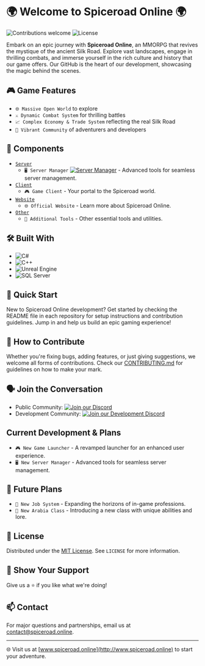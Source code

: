 # 🌍 Welcome to Spiceroad Online 🌍

![Contributions welcome](https://img.shields.io/badge/contributions-welcome-orange.svg)
![License](https://img.shields.io/badge/license-MIT-green.svg)

Embark on an epic journey with **Spiceroad Online**, an MMORPG that revives the mystique of the ancient Silk Road. Explore vast landscapes, engage in thrilling combats, and immerse yourself in the rich culture and history that our game offers. Our GitHub is the heart of our development, showcasing the magic behind the scenes.

## 🎮 Game Features

- `🌐 Massive Open World` to explore
- `⚔️ Dynamic Combat System` for thrilling battles
- `📈 Complex Economy & Trade System` reflecting the real Silk Road
- `👥 Vibrant Community` of adventurers and developers

## 🌳 Components

- [`Server`](https://github.com/Spiceroad-Online/server)
  - `🖥️ Server Manager` [![Server Manager](https://github.com/Spiceroad-Online/server/actions/workflows/build-main.yml/badge.svg?branch=main&label=Server%20Manager)](https://github.com/Spiceroad-Online/server/actions/workflows/build-main.yml) - Advanced tools for seamless server management.
- [`Client`](https://github.com/Spiceroad-Online/client)
  - `🎮 Game Client` - Your portal to the Spiceroad world.
- [`Website`](#)
  - `🌐 Official Website` - Learn more about Spiceroad Online.
- [`Other`](#)
  - `🔧 Additional Tools` - Other essential tools and utilities.

## 🛠️ Built With

- ![C#](https://img.shields.io/badge/C%23-239120.svg?style=for-the-badge&logo=c-sharp&logoColor=white)
- ![C++](https://img.shields.io/badge/C++-ff69b4.svg?style=for-the-badge&logo=c%2B%2B&logoColor=white)
- ![Unreal Engine](https://img.shields.io/badge/Unreal_Engine-313131.svg?style=for-the-badge&logo=unreal-engine&logoColor=white)
- ![SQL Server](https://img.shields.io/badge/SQL_Server-00599C.svg?style=for-the-badge&logo=microsoft-sql-server&logoColor=white)

## 🚀 Quick Start

New to Spiceroad Online development? Get started by checking the README file in each repository for setup instructions and contribution guidelines. Jump in and help us build an epic gaming experience!

## 🤝 How to Contribute

Whether you're fixing bugs, adding features, or just giving suggestions, we welcome all forms of contributions. Check our [CONTRIBUTING.md](CONTRIBUTING.md) for guidelines on how to make your mark.

## 🗣️ Join the Conversation

- Public Community: [![Join our Discord](https://img.shields.io/discord/0000000000000000.svg?style=for-the-badge&logo=discord&logoColor=white)](https://discord.gg/HWn4NxYQ56)
- Development Community: [![Join our Development Discord](https://img.shields.io/discord/0000000000000000.svg?style=for-the-badge&logo=discord&logoColor=white)](https://discord.gg/WGZ4jxPR8X)

## Current Development & Plans

- `🎮 New Game Launcher` - A revamped launcher for an enhanced user experience.
- `🖥️ New Server Manager` - Advanced tools for seamless server management.

## 🔮 Future Plans

- `💼 New Job System` - Expanding the horizons of in-game professions.
- `🕌 New Arabia Class` - Introducing a new class with unique abilities and lore.

## 📜 License

Distributed under the [MIT License](LICENSE). See `LICENSE` for more information.

## 🌟 Show Your Support

Give us a ⭐ if you like what we're doing!

## 📫 Contact

For major questions and partnerships, email us at [contact@spiceroad.online](mailto:contact@spiceroad.online).

---

🌐 Visit us at [www.spiceroad.online](http://www.spiceroad.online) to start your adventure.
